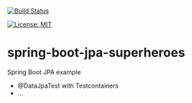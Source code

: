 [![Build Status](https://travis-ci.com/claudioaltamura/spring-boot-jpa-superheroes.svg?branch=main)](https://travis-ci.com/github/claudioaltamura/spring-boot-jpa-superheroes)

[![License: MIT](https://img.shields.io/badge/License-MIT-yellow.svg)](https://opensource.org/licenses/MIT)

# spring-boot-jpa-superheroes
Spring Boot JPA example

* @DataJpaTest with Testcontainers
* ...

